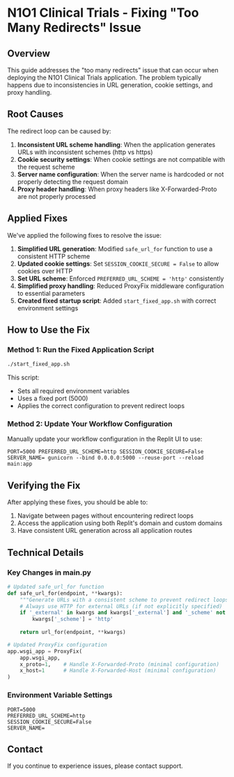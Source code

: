 # N1O1 Clinical Trials - Fixing "Too Many Redirects" Issue

## Overview

This guide addresses the "too many redirects" issue that can occur when deploying the N1O1 Clinical Trials application. The problem typically happens due to inconsistencies in URL generation, cookie settings, and proxy handling.

## Root Causes

The redirect loop can be caused by:

1. **Inconsistent URL scheme handling**: When the application generates URLs with inconsistent schemes (http vs https)
2. **Cookie security settings**: When cookie settings are not compatible with the request scheme
3. **Server name configuration**: When the server name is hardcoded or not properly detecting the request domain
4. **Proxy header handling**: When proxy headers like X-Forwarded-Proto are not properly processed

## Applied Fixes

We've applied the following fixes to resolve the issue:

1. **Simplified URL generation**: Modified `safe_url_for` function to use a consistent HTTP scheme
2. **Updated cookie settings**: Set `SESSION_COOKIE_SECURE = False` to allow cookies over HTTP
3. **Set URL scheme**: Enforced `PREFERRED_URL_SCHEME = 'http'` consistently
4. **Simplified proxy handling**: Reduced ProxyFix middleware configuration to essential parameters
5. **Created fixed startup script**: Added `start_fixed_app.sh` with correct environment settings

## How to Use the Fix

### Method 1: Run the Fixed Application Script

```bash
./start_fixed_app.sh
```

This script:
- Sets all required environment variables
- Uses a fixed port (5000)
- Applies the correct configuration to prevent redirect loops

### Method 2: Update Your Workflow Configuration

Manually update your workflow configuration in the Replit UI to use:

```
PORT=5000 PREFERRED_URL_SCHEME=http SESSION_COOKIE_SECURE=False SERVER_NAME= gunicorn --bind 0.0.0.0:5000 --reuse-port --reload main:app
```

## Verifying the Fix

After applying these fixes, you should be able to:

1. Navigate between pages without encountering redirect loops
2. Access the application using both Replit's domain and custom domains
3. Have consistent URL generation across all application routes

## Technical Details

### Key Changes in main.py

```python
# Updated safe_url_for function
def safe_url_for(endpoint, **kwargs):
    """Generate URLs with a consistent scheme to prevent redirect loops"""
    # Always use HTTP for external URLs (if not explicitly specified)
    if '_external' in kwargs and kwargs['_external'] and '_scheme' not in kwargs:
        kwargs['_scheme'] = 'http'
    
    return url_for(endpoint, **kwargs)

# Updated ProxyFix configuration
app.wsgi_app = ProxyFix(
    app.wsgi_app,
    x_proto=1,    # Handle X-Forwarded-Proto (minimal configuration)
    x_host=1      # Handle X-Forwarded-Host (minimal configuration)
)
```

### Environment Variable Settings

```
PORT=5000
PREFERRED_URL_SCHEME=http
SESSION_COOKIE_SECURE=False
SERVER_NAME=
```

## Contact

If you continue to experience issues, please contact support.
